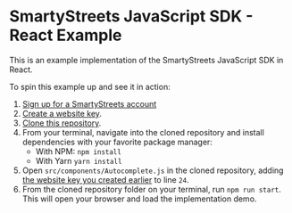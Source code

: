 # SmartyStreets JavaScript SDK - React Example

This is an example implementation of the SmartyStreets JavaScript SDK in React.

To spin this example up and see it in action:

1. [Sign up for a SmartyStreets account](https://smartystreets.com/pricing)
2. [Create a website key](https://account.smartystreets.com/#keys).
3. [Clone this repository](https://github.com/smartystreets/smartystreets-javascript-sdk-react-example).
4. From your terminal, navigate into the cloned repository and install dependencies with your favorite package manager:
   - With NPM: `npm install`
   - With Yarn `yarn install` 
5. Open `src/components/Autocomplete.js` in the cloned repository, adding [the website key you created earlier](https://account.smartystreets.com/#keys) to line `24`.
6. From the cloned repository folder on your terminal, run `npm run start`. This will open your browser and load the implementation demo.
